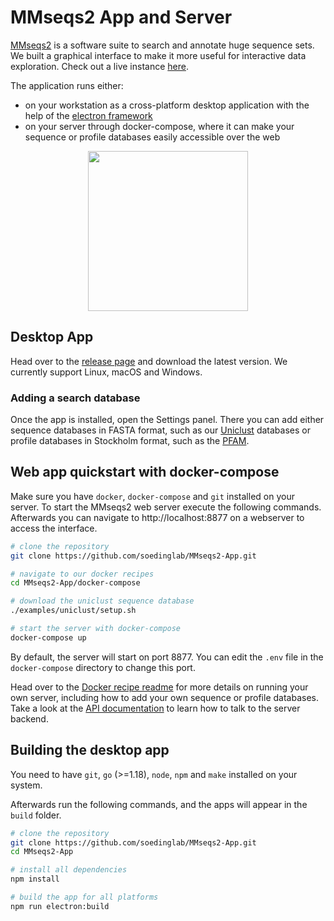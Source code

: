 # MMseqs2 App and Server

[MMseqs2](https://github.com/soedinglab/MMseqs2) is a software suite to search and annotate huge sequence sets. We built a graphical interface to make it more useful for interactive data exploration. Check out a live instance [here](https://search.mmseqs.com).

The application runs either:
* on your workstation as a cross-platform desktop application with the help of the [electron framework](https://github.com/electron/electron)
* on your server through docker-compose, where it can make your sequence or profile databases easily accessible over the web

<p align="center"><img src="https://raw.githubusercontent.com/soedinglab/mmseqs2-app/master/frontend/assets/marv-search_1x.png" height="256" /></p>

## Desktop App

Head over to the [release page](https://github.com/soedinglab/MMseqs2-App/releases) and download the latest version. We currently support Linux, macOS and Windows.

### Adding a search database
Once the app is installed, open the Settings panel. There you can add either sequence databases in FASTA format, such as our [Uniclust](https://uniclust.mmseqs.com/) databases or profile databases in Stockholm format, such as the [PFAM](ftp://ftp.ebi.ac.uk/pub/databases/Pfam/current_release/Pfam-A.full.gz).

## Web app quickstart with docker-compose

Make sure you have `docker`, `docker-compose` and `git` installed on your server.
To start the MMseqs2 web server execute the following commands. Afterwards you can navigate to http://localhost:8877 on a webserver to access the interface.

``` bash
# clone the repository
git clone https://github.com/soedinglab/MMseqs2-App.git

# navigate to our docker recipes
cd MMseqs2-App/docker-compose

# download the uniclust sequence database
./examples/uniclust/setup.sh

# start the server with docker-compose
docker-compose up
```

By default, the server will start on port 8877. You can edit the `.env` file in the `docker-compose` directory to change this port.

Head over to the [Docker recipe readme](https://github.com/soedinglab/MMseqs2-App/blob/master/docker-compose/README.md) for more details on running your own server, including how to add your own sequence or profile databases. Take a look at the [API documentation](https://search.mmseqs.com/docs) to learn how to talk to the server backend.

## Building the desktop app

You need to have `git`, `go` (>=1.18), `node`, `npm` and `make` installed on your system.

Afterwards run the following commands, and the apps will appear in the `build` folder.

``` bash
# clone the repository
git clone https://github.com/soedinglab/MMseqs2-App.git
cd MMseqs2-App

# install all dependencies
npm install

# build the app for all platforms
npm run electron:build
```

